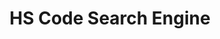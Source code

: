 ---
id: HS-Code-Search-Engine
title: HS Code Search Engine
linkurl: https://drive.google.com/file/d/123yF8XsH0maOAktYeHZ_nID8KFSm7JiO/view?usp=sharing
fitur: lainlain
category: lainlain
modifiedTime : 22/01/2020
topik: DJBC
img: bc.jpeg
description: Sumber Komunitas Operator Ekonomi Indonesia
---
